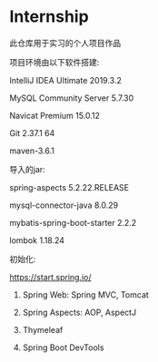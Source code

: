 # Internship
此仓库用于实习的个人项目作品

项目环境由以下软件搭建:

IntelliJ IDEA Ultimate 2019.3.2

MySQL Community Server 5.7.30

Navicat Premium 15.0.12

Git 2.37.1 64

maven-3.6.1

导入的jar: 

spring-aspects 5.2.22.RELEASE

mysql-connector-java 8.0.29

mybatis-spring-boot-starter 2.2.2

lombok 1.18.24

初始化:

https://start.spring.io/

1. Spring Web: Spring MVC, Tomcat

2. Spring Aspects: AOP, AspectJ

3. Thymeleaf

4. Spring Boot DevTools
